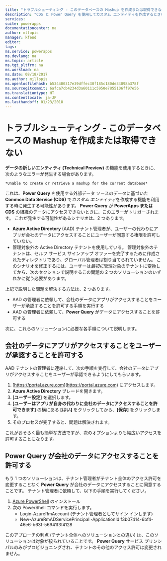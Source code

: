 ```yaml
---
title: "トラブルシューティング - このデータベースの Mashup を作成または取得できない | Microsoft Docs"
description: "CDS と Power Query を使用してカスタム エンティティを作成するときの問題を、管理者が AAD の制限を変更することで解決します。"
services: 
suite: powerapps
documentationcenter: na
author: mllopis
manager: kfend
editor: 
tags: 
ms.service: powerapps
ms.devlang: na
ms.topic: article
ms.tgt_pltfrm: na
ms.workload: na
ms.date: 08/18/2017
ms.author: millopis
ms.openlocfilehash: b534400317e39dffec30f185c180de34098a378f
ms.sourcegitcommit: 6afca7cb4234d3a60111c5950e7855106ff97e56
ms.translationtype: HT
ms.contentlocale: ja-JP
ms.lasthandoff: 01/23/2018
---
```

# <a name="troubleshooting---unable-to-create-or-retrieve-a-mashup-for-this-database"></a>トラブルシューティング - このデータベースの Mashup を作成または取得できない
**データの新しいエンティティ (Technical Preview)** の機能を使用するときに、次のようなエラーが発生する場合があります。

    *Unable to create or retrieve a mashup for the current database*

これは、**Power Query** を使用する外部データ ソースのデータに基づいた **Common Data Service (CDS)** で*カスタム エンティティ*を作成する機能を利用する時に発生する可能性があります。 **Power Query** が **PowerApps または CDS** の組織のデータにアクセスできないときに、このエラーがトリガーされます。 これが発生する可能性があるシナリオは、2 つあります。

* **Azure Active Directory** (AAD) テナント管理者が、ユーザーの代わりにアプリが会社のデータにアクセスすることにユーザーが同意する権限を許可していない。
* 管理対象外の Active Directory テナントを使用している。 管理対象外のテナントは、セルフ サービス サインアップ オファーを完了するために作成されたディレクトリであり、グローバル管理者は割り当てられていません。 このシナリオを修正するには、ユーザーは*最初に*管理対象のテナントに変換してから、次のセクションで説明するこの問題の 2 つのソリューションのいずれかに従う必要があります。

上記で説明した問題を解決する方法は、2 つあります。

* AAD の管理者に依頼して、会社のデータにアプリがアクセスすることをユーザーが承認することを許可する手順を実行する
* AAD の管理者に依頼して、**Power Query** がデータにアクセスすることを許可する

次に、これらのソリューションに必要な各手順について説明します。

## <a name="allowing-users-to-give-apps-consent-to-access-company-data"></a>会社のデータにアプリがアクセスすることをユーザーが承認することを許可する

AAD テナントの管理者に連絡して、次の手順を実行して、会社のデータにアプリがアクセスすることをユーザーが承認できるようにしてもらいます。

1. [https://portal.azure.com](https://portal.azure.com) にアクセスします。
2. **Azure Active Directory** ブレードを開きます。
3. **[ユーザー設定]** を選択します。
4. **[ユーザーはアプリが自身の代わりに会社のデータにアクセスすることを許可できます]** の横にある **[はい]** をクリックしてから、**[保存]** をクリックします。
5. そのプロセスが完了すると、問題は解決されます。

これがおそらく最も簡単な方法ですが、次のオプションよりも幅広いアクセスを許可することになります。

## <a name="allowing-power-query-to-access-company-data"></a>Power Query が会社のデータにアクセスすることを許可する
もう 1 つのソリューションは、テナント管理者がテナント全体のアクセス許可を変更することなく **Power Query** が会社のデータにアクセスすることに同意することです。 テナント管理者に依頼して、以下の手順を実行してください。

1. [Azure PowerShell](https://docs.microsoft.com/powershell/azure/install-azurerm-ps) のインストール
2. 次の PowerShell コマンドを実行します。
   * Login-AzureRmAccount (テナント管理者としてサイン インします)
   * New-AzureRmADServicePrincipal -ApplicationId f3b07414-6bf4-46e6-b63f-56941f3f4128

このアプローチの利点 (テナント全体へのソリューションとの違い) は、このソリューションは対象が絞られていることです。 **Power Query** サービス プリンシパルのみがプロビジョニングされ、テナントのその他のアクセス許可は変更されません。

